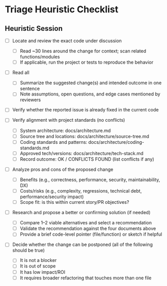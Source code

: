 <!-- Powered by BMAD™ Core -->

# Triage Heuristic Checklist

## Heuristic Session

- [ ] Locate and review the exact code under discussion
  - [ ] Read ~30 lines around the change for context; scan related functions/modules
  - [ ] If applicable, run the project or tests to reproduce the behavior

- [ ] Read all
  - [ ] Summarize the suggested change(s) and intended outcome in one sentence
  - [ ] Note assumptions, open questions, and edge cases mentioned by reviewers

- [ ] Verify whether the reported issue is already fixed in the current code

- [ ] Verify alignment with project standards (no conflicts)
  - [ ] System architecture: docs/architecture.md
  - [ ] Source tree and locations: docs/architecture/source-tree.md
  - [ ] Coding standards and patterns: docs/architecture/coding-standards.md
  - [ ] Approved tech/versions: docs/architecture/tech-stack.md
  - [ ] Record outcome: OK / CONFLICTS FOUND (list conflicts if any)

- [ ] Analyze pros and cons of the proposed change
  - [ ] Benefits (e.g., correctness, performance, security, maintainability, DX)
  - [ ] Costs/risks (e.g., complexity, regressions, technical debt, performance/security impact)
  - [ ] Scope fit: is this within current story/PR objectives?

- [ ] Research and propose a better or confirming solution (if needed)
  - [ ] Compare 1–2 viable alternatives and select a recommendation
  - [ ] Validate the recommendation against the four documents above
  - [ ] Provide a brief code-level pointer (file/function) or sketch if helpful

- [ ] Decide whether the change can be postponed (all of the following should be true)
  - [ ] It is not a blocker
  - [ ] It is out of scope
  - [ ] It has low impact/ROI
  - [ ] It requires broader refactoring that touches more than one file
